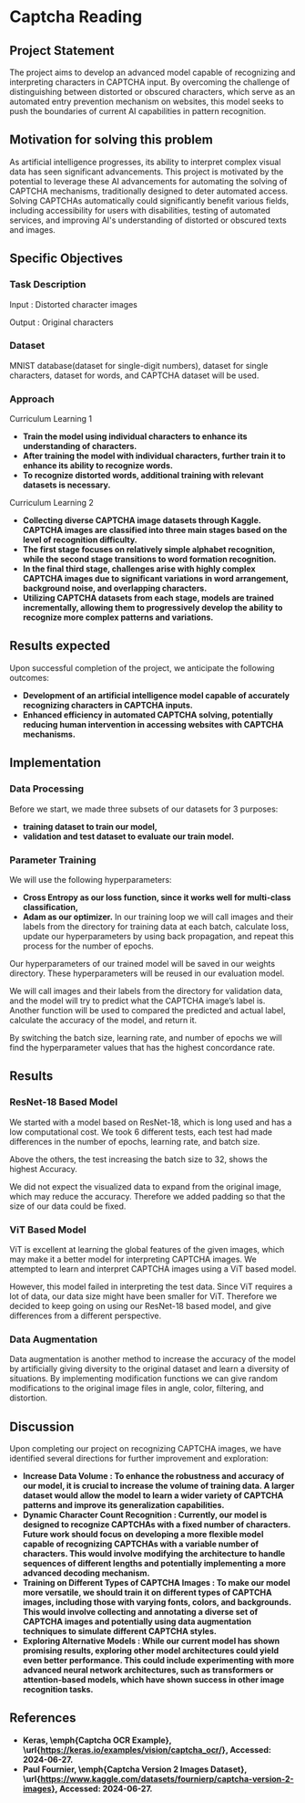 # Captcha Reading

## Project Statement
The project aims to develop an advanced model capable of recognizing and interpreting characters in CAPTCHA input. By overcoming the challenge of distinguishing between distorted or obscured characters, which serve as an automated entry prevention mechanism on websites, this model seeks to push the boundaries of current AI capabilities in pattern recognition.

## Motivation for solving this problem
As artificial intelligence progresses, its ability to interpret complex visual data has seen significant advancements. This project is motivated by the potential to leverage these AI advancements for automating the solving of CAPTCHA mechanisms, traditionally designed to deter automated access. Solving CAPTCHAs automatically could significantly benefit various fields, including accessibility for users with disabilities, testing of automated services, and improving AI's understanding of distorted or obscured texts and images.

## Specific Objectives
### Task Description
Input : Distorted character images

Output : Original characters
### Dataset
MNIST database(dataset for single-digit numbers), dataset for single characters, dataset for words, and CAPTCHA dataset will be used.
### Approach
Curriculum Learning 1
- **Train the model using individual characters to enhance its understanding of characters.**
- **After training the model with individual characters, further train it to enhance its ability to recognize words.**
- **To recognize distorted words, additional training with relevant datasets is necessary.**

Curriculum Learning 2
- **Collecting diverse CAPTCHA image datasets through Kaggle. CAPTCHA images are classified into three main stages based on the level of recognition difficulty.**
- **The first stage focuses on relatively simple alphabet recognition, while the second stage transitions to word formation recognition.**
- **In the final third stage, challenges arise with highly complex CAPTCHA images due to significant variations in word arrangement, background noise, and overlapping characters.**
- **Utilizing CAPTCHA datasets from each stage, models are trained incrementally, allowing them to progressively develop the ability to recognize more complex patterns and variations.**
## Results expected
Upon successful completion of the project, we anticipate the following outcomes:
- **Development of an artificial intelligence model capable of accurately recognizing characters in CAPTCHA inputs.**
- **Enhanced efficiency in automated CAPTCHA solving, potentially reducing human intervention in accessing websites with CAPTCHA mechanisms.**

## Implementation
### Data Processing
Before we start, we made three subsets of our datasets for 3 purposes: 
- **training dataset to train our model,**
- **validation and test dataset to evaluate our train model.**
### Parameter Training
We will use the following hyperparameters:
- **Cross Entropy as our loss function, since it works well for multi-class classification,**
- **Adam as our optimizer.**
In our training loop we will call images and their labels from the directory for training data at each batch, calculate loss, update our hyperparameters by using back propagation, and repeat this process for the number of epochs. 

Our hyperparameters of our trained model will be saved in our weights directory. These hyperparameters will be reused in our evaluation model. 

We will call images and their labels from the directory for validation data, and the model will try to predict what the CAPTCHA image’s label is. Another function will be used to compared the predicted and actual label, calculate the accuracy of the model, and return it. 

By switching the batch size, learning rate, and number of epochs we will find the hyperparameter values that has the highest concordance rate.

## Results
### ResNet-18 Based Model
We started with a model based on ResNet-18, which is long used and has a low computational cost. We took 6 different tests, each test had made differences in the number of epochs, learning rate, and batch size.

Above the others, the test increasing the batch size to 32, shows the highest Accuracy. 

We did not expect the visualized data to expand from the original image, which may reduce the accuracy. Therefore we added padding so that the size of our data could be fixed. 
### ViT Based Model
ViT is excellent at learning the global features of the given images, which may make it a better model for interpreting CAPTCHA images. We attempted to learn and interpret CAPTCHA images using a ViT based model. 

However, this model failed in interpreting the test data. Since ViT requires a lot of data, our data size might have been smaller for ViT. Therefore we decided to keep going on using our ResNet-18 based model, and give differences from a different perspective. 
### Data Augmentation
Data augmentation is another method to increase the accuracy of the model by artificially giving diversity to the original dataset and learn a diversity of situations. By implementing modification functions we can give random modifications to the original image files in angle, color, filtering, and distortion.

## Discussion
Upon completing our project on recognizing CAPTCHA images, we have identified several directions for further improvement and exploration:
- **Increase Data Volume : To enhance the robustness and accuracy of our model, it is crucial to increase the volume of training data. A larger dataset would allow the model to learn a wider variety of CAPTCHA patterns and improve its generalization capabilities.**
- **Dynamic Character Count Recognition : Currently, our model is designed to recognize CAPTCHAs with a fixed number of characters. Future work should focus on developing a more flexible model capable of recognizing CAPTCHAs with a variable number of characters. This would involve modifying the architecture to handle sequences of different lengths and potentially implementing a more advanced decoding mechanism.**
- **Training on Different Types of CAPTCHA Images : To make our model more versatile, we should train it on different types of CAPTCHA images, including those with varying fonts, colors, and backgrounds. This would involve collecting and annotating a diverse set of CAPTCHA images and potentially using data augmentation techniques to simulate different CAPTCHA styles.**
- **Exploring Alternative Models : While our current model has shown promising results, exploring other model architectures could yield even better performance. This could include experimenting with more advanced neural network architectures, such as transformers or attention-based models, which have shown success in other image recognition tasks.**
 
 ## References
 - **Keras, \emph{Captcha OCR Example}, \url{https://keras.io/examples/vision/captcha_ocr/}, Accessed: 2024-06-27.**
 - **Paul Fournier, \emph{Captcha Version 2 Images Dataset}, \url{https://www.kaggle.com/datasets/fournierp/captcha-version-2-images}, Accessed: 2024-06-27.**
